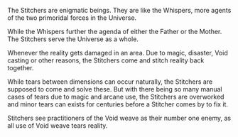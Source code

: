 The Stitchers are enigmatic beings. They are like the Whispers, more agents of the two primoridal forces in the Universe. 

While the Whispers further the agenda of either the Father or the Mother. The Stitchers serve the Universe as a whole.

Whenever the reality gets damaged in an area. Due to magic, disaster, Void casting or other reasons, the Stitchers come and stitch reality back together. 

While tears between dimensions can occur naturally, the Stitchers are supposed to come and solve these. But with there being so many manual cases of tears due to magic and arcane use, the Stitchers are overworked and minor tears can exists for centuries before a Stitcher comes by to fix it. 

Stitchers see practitioners of the Void weave as their number one enemy, as all use of Void weave tears reality. 